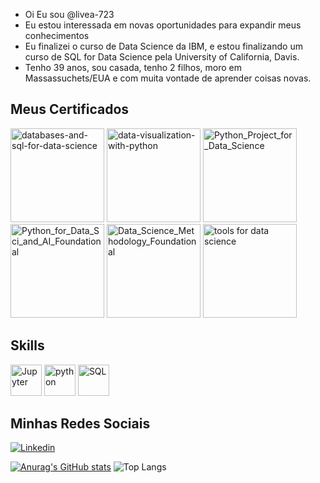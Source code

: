 - Oi Eu sou @livea-723
- Eu estou interessada em novas oportunidades para expandir meus conhecimentos
- Eu finalizei o curso de Data Science da IBM, e estou finalizando um curso de SQL for Data Science pela University of California, Davis.
- Tenho 39 anos, sou casada, tenho 2 filhos, moro em Massassuchets/EUA e com muita vontade de aprender coisas novas.

## Meus Certificados
<div style='display: inline_block'>
<img alt="databases-and-sql-for-data-science" heigth="150" width="150" src="https://github.com/livea-723/livea-723/assets/145352204/bf514ab4-b5b4-4ade-93ea-305d80ec18f6"/>
<img alt="data-visualization-with-python" heigth="150" width="150" src="https://github.com/livea-723/livea-723/assets/145352204/ef4ad2c3-3510-413d-ba4a-ebf992cd178e"/>
<img alt="Python_Project_for_Data_Science" heigth="150" width="150" src="https://github.com/livea-723/livea-723/assets/145352204/5a43a914-5383-41a0-9b8e-3b6131164bf9"/>
<img alt="Python_for_Data_Sci_and_AI_Foundational" heigth="150" width="150" src="https://github.com/livea-723/livea-723/assets/145352204/fd7e9f63-9a4b-4835-9298-fd57857c79ca"/>
<img alt="Data_Science_Methodology_Foundational" heigth="150" width="150" src="https://github.com/livea-723/livea-723/assets/145352204/03f738d5-ff37-4e59-8d20-61898847fbb2"/>
<img alt="tools for data science" heigth="150" width="150" src="https://github.com/livea-723/livea-723/assets/145352204/50de3e9c-9a0a-41b9-bd4d-8cbba4e7cde7"/>

## Skills
<div style='display: inline_block'>
<img alt="Jupyter" heigth="50" width="50" src="https://cdn.jsdelivr.net/gh/devicons/devicon/icons/jupyter/jupyter-original-wordmark.svg" />
<img alt="python" heigth="50" width="50" src="https://cdn.jsdelivr.net/gh/devicons/devicon/icons/python/python-original-wordmark.svg" />
<img alt="SQL" heigth="50" width="50" src="https://cdn.jsdelivr.net/gh/devicons/devicon/icons/mysql/mysql-original-wordmark.svg" />
                           


## Minhas Redes Sociais
[![Linkedin](https://img.shields.io/badge/LinkedIn-0077B5?style=for-the-badge&logo=linkedin&logoColor=white)](https://linkedin.com/in/livea-paiva-606084298)

[![Anurag's GitHub stats](https://github-readme-stats.vercel.app/api?username=livea-723&show_icons=true&theme=radical)](https://github.com/anuraghazra/github-readme-stats)
![Top Langs](https://github-readme-stats.vercel.app/api/top-langs/?username=livea-723&layout=compact&theme=radical)

